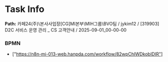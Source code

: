# Task Info

**Path:** 카페24(주)\본사사업장\[CG]MI본부\MIH그룹\BVO팀 / jykim12 / [319903] D2C 서비스 운영 관리 _ CS 고객안내 / 2025-09-01_00-00-00

### BPMN
- ["https://n8n-mi-013-web.hanpda.com/workflow/82wpChIWDkobIDIR"]

